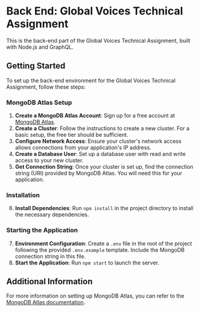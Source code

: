 # Back End: Global Voices Technical Assignment

This is the back-end part of the Global Voices Technical Assignment, built with Node.js and GraphQL.

## Getting Started

To set up the back-end environment for the Global Voices Technical Assignment, follow these steps:

### MongoDB Atlas Setup

1. **Create a MongoDB Atlas Account**: Sign up for a free account at [MongoDB Atlas](https://www.mongodb.com/cloud/atlas).
2. **Create a Cluster**: Follow the instructions to create a new cluster. For a basic setup, the free tier should be sufficient.
3. **Configure Network Access**: Ensure your cluster's network access allows connections from your application's IP address.
4. **Create a Database User**: Set up a database user with read and write access to your new cluster.
5. **Get Connection String**: Once your cluster is set up, find the connection string (URI) provided by MongoDB Atlas. You will need this for your application.

### Installation

6. **Install Dependencies**: Run `npm install` in the project directory to install the necessary dependencies.

### Starting the Application

7. **Environment Configuration**: Create a `.env` file in the root of the project following the provided `.env.example` template. Include the MongoDB connection string in this file.
8. **Start the Application**: Run `npm start` to launch the server. 

## Additional Information

For more information on setting up MongoDB Atlas, you can refer to the [MongoDB Atlas documentation](https://docs.atlas.mongodb.com/).
